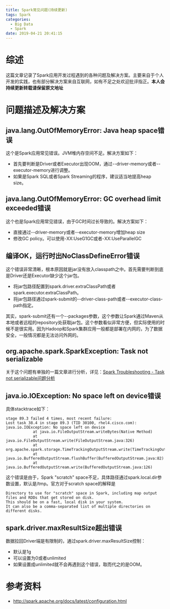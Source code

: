 ```yaml
---
title: Spark常见问题(持续更新)
tags: Spark
categories:
  - Big Data
  - Spark
date: 2019-04-21 20:41:15
---
```



# 综述
这篇文章记录了Spark应用开发过程遇到的各种问题及解决方案。主要来自于个人开发的实践，也有部分解决方案来自互联网，如有不足之处欢迎批评指正。**本人会持续更新转载请保留原文地址**

# 问题描述及解决方案
## java.lang.OutOfMemoryError: Java heap space错误
这个是Spark应用常见错误。JVM堆内存空间不足。解决方案如下：
* 首先要判断是Driver或者Executor出现OOM，通过--driver-memory或者--executor-memory进行调整。
* 如果是Spark SQL或者Spark Streaming的程序，建议适当地提高heap size。

## java.lang.OutOfMemoryError: GC overhead limit exceeded错误
这个也是Spark应用常见错误，由于GC时间过长导致的。解决方案如下：
* 直接通过--driver-memory或者--executor-memory增加heap size
* 修改GC policy。可以使用-XX:UseG1GC或者-XX:UseParallelGC

## 编译OK，运行时出NoClassDefineError错误
这个错误非常清晰，根本原因就是jar没有放入classpath之中。首先需要判断到底是Driver还是Executor缺少这个jar包。
* 将jar包路径配置到spark.driver.extraClassPath或者spark.executor.extraClassPath。
* 将jar包路径通过spark-submit的--driver-class-path或者--executor-class-path指定。

其实，spark-submit还有一个--packages参数，这个参数让Spark通过Maven从本地或者远程的repository处获取jar包。这个参数看似非常方便，但实际使用的时候不是很实用。因为Hadoop和Spark集群应用一般都是部署在内网的，为了数据安全，一般情况都是无法访问外网的。

## org.apache.spark.SparkException: Task not serializable
关于这个问题有单独的一篇文章进行分析，详见：[Spark Troubleshooting - Task not serializable问题分析](http://www.yidooo.net/2018/08/19/spark-task-not-serializable-analysis.html)

## java.io.IOException: No space left on device错误
具体stacktrace如下：
```
stage 89.3 failed 4 times, most recent failure:
Lost task 38.4 in stage 89.3 (TID 30100, rhel4.cisco.com): java.io.IOException: No space left on device
            at java.io.FileOutputStream.writeBytes(Native Method)
            at java.io.FileOutputStream.write(FileOutputStream.java:326)
            at org.apache.spark.storage.TimeTrackingOutputStream.write(TimeTrackingOutputStream.java:58)
            at java.io.BufferedOutputStream.flushBuffer(BufferedOutputStream.java:82)
            at java.io.BufferedOutputStream.write(BufferedOutputStream.java:126)
```
这个错误是由于，Spark "scratch" space不足，具体路径通过spark.local.dir参数设置，默认是/tmp。官方对于scratch space的解释是
```
Directory to use for "scratch" space in Spark, including map output files and RDDs that get stored on disk.
This should be on a fast, local disk in your system.
It can also be a comma-separated list of multiple directories on different disks.
```

## spark.driver.maxResultSize超出错误
数据拉回Driver端是有限制的，通过spark.driver.maxResultSize控制：
* 默认是1g
* 可以设置为0或者unlimited
* 如果设置成unlimited就不会再遇到这个错误，取而代之的是OOM。

# 参考资料
* http://spark.apache.org/docs/latest/configuration.html